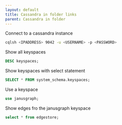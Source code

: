 ```yaml
---
layout: default
title: Cassandra in folder links
parent: Cassandra in folder
---
```


Connect to a cassandra instance  
```bash
cqlsh <IPADDRESS> 9042 -u <USERNAME> -p <PASSWORD>
```  
Show all keyspaces  
```sql
DESC keyspaces;
```
Show keyspaces with select statement  
```sql
SELECT * FROM system_schema.keyspaces;
```  
Use a keyspace  
```sql
use janusgraph;
```  
Show edges fro the janusgraph keyspace  
```sql
select * from edgestore;
```
